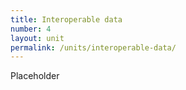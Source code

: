 ```yaml
---
title: Interoperable data
number: 4
layout: unit
permalink: /units/interoperable-data/
---
```


Placeholder